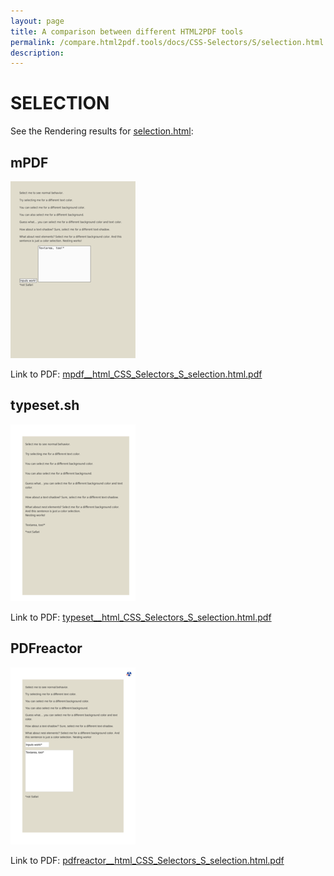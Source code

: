 ```yaml
---
layout: page
title: A comparison between different HTML2PDF tools
permalink: /compare.html2pdf.tools/docs/CSS-Selectors/S/selection.html
description: 
---
```


# SELECTION

See the Rendering results for [selection.html](/html/CSS%20Selectors/S/selection.html):

## mPDF
![](mpdf__html_CSS_Selectors_S_selection.html.png) 

Link to PDF: [mpdf__html_CSS_Selectors_S_selection.html.pdf](mpdf__html_CSS_Selectors_S_selection.html.pdf)

## typeset.sh
![](typeset__html_CSS_Selectors_S_selection.html.png) 

Link to PDF: [typeset__html_CSS_Selectors_S_selection.html.pdf](typeset__html_CSS_Selectors_S_selection.html.pdf)

## PDFreactor
![](pdfreactor__html_CSS_Selectors_S_selection.html.png) 

Link to PDF: [pdfreactor__html_CSS_Selectors_S_selection.html.pdf](pdfreactor__html_CSS_Selectors_S_selection.html.pdf)
